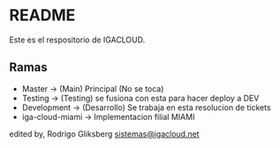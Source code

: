 
# README #

Este es el respositorio de IGACLOUD.

##  Ramas

* Master   -> (Main) Principal  (No se toca)
* Testing  -> (Testing) se fusiona con esta para hacer deploy a DEV
* Development -> (Desarrollo) Se trabaja en esta resolucion de tickets
* iga-cloud-miami -> Implementacion filial MIAMI

edited by, Rodrigo Gliksberg sistemas@igacloud.net
